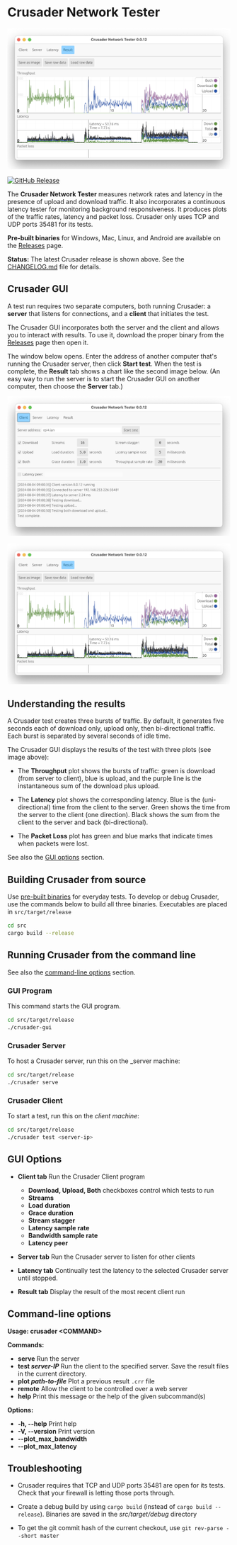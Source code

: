 # Crusader Network Tester

![Crusader Results Screenshot](./media/Crusader-Results.png)

[![GitHub Release](https://img.shields.io/github/v/release/Zoxc/crusader)](https://github.com/Zoxc/crusader/releases)

The **Crusader Network Tester** measures network rates and latency
in the presence of upload and download traffic.
It also incorporates a continuous latency tester for
monitoring background responsiveness.
It produces plots of the traffic rates,
latency and packet loss.
Crusader only uses TCP and UDP ports 35481 for its tests.

**Pre-built binaries** for Windows, Mac, Linux,
and Android are available on the
[Releases](https://github.com/Zoxc/crusader/releases) page.

**Status:** The latest Crusader release is shown above.
  See the [CHANGELOG.md](./CHANGELOG.md)
  file for details.

## Crusader GUI

A test run requires two separate computers,
both running Crusader:
a **server** that listens for connections, and
a **client** that initiates the test.

The Crusader GUI incorporates both the server and
the client and allows you to interact with results.
To use it, download the proper binary from the
[Releases](https://github.com/Zoxc/crusader/releases) page
then open it.

The window below opens.
Enter the address of another computer that's
running the Crusader server, then click **Start test**.
When the test is complete, the **Result** tab shows a
chart like the second image below.
(An easy way to run the server is to start the Crusader GUI
on another computer, then choose the **Server** tab.)

![Crusader Client Screenshot](./media/Crusader-Client.png)

![Crusader Results Screenshot](./media/Crusader-Results.png)

## Understanding the results

A Crusader test creates three bursts of traffic.
By default, it generates five seconds each of
download only, upload only, then bi-directional traffic.
Each burst is separated by several seconds of idle time.

The Crusader GUI displays the results of the test with
three plots (see image above):

* The **Throughput** plot shows the bursts of traffic:
green is download (from server to client),
blue is upload, and
the purple line is the instantaneous
sum of the download plus upload.

* The **Latency** plot shows the corresponding latency.
Blue is the (uni-directional) time from the client to the server.
Green shows the time from the server to the client (one direction).
Black shows the sum from the client to the server
and back (bi-directional).

* The **Packet Loss** plot has green and blue marks
that indicate times when packets were lost.

See also the [GUI options](#gui-options) section.

## Building Crusader from source

Use [pre-built binaries](https://github.com/Zoxc/crusader/releases)
for everyday tests.
To develop or debug Crusader, use the commands below
to build all three binaries.
Executables are placed in `src/target/release`

```sh
cd src
cargo build --release
```

## Running Crusader from the command line

See also the
[command-line options](#command-line-options) section.

### GUI Program

This command starts the GUI program.

```sh
cd src/target/release
./crusader-gui
```

### Crusader Server

To host a Crusader server, run this on the _server machine:

```sh
cd src/target/release
./crusader serve
```

### Crusader Client

To start a test, run this on the _client machine_:

```sh
cd src/target/release
./crusader test <server-ip>
```

## GUI Options

* **Client tab**
  Run the Crusader Client program
  * **Download, Upload, Both**
     checkboxes control which tests to run
  * **Streams**
  * **Load duration**
  * **Grace duration**
  * **Stream stagger**
  * **Latency sample rate**
  * **Bandwidth sample rate**
  * **Latency peer**

* **Server tab**
  Run the Crusader server to listen for other clients

* **Latency tab**
  Continually test the latency to the selected
  Crusader server until stopped.

* **Result tab**
  Display the result of the most recent client run

## Command-line options

**Usage: crusader \<COMMAND>**

**Commands:**

* **serve**  Run the server
* **test _server-IP_**   Run the client to the specified server.
  Save the result files in the current directory.
* **plot _path-to-file_**   Plot a previous result `.crr` file
* **remote**  Allow the client to be controlled over a web server
* **help**   Print this message or the help of the given subcommand(s)

**Options:**

* **-h, --help**    Print help
* **-V, --version**  Print version
* **--plot\_max\_bandwidth**
* **--plot\_max\_latency**

## Troubleshooting

* Crusader requires that TCP and UDP ports 35481 are open for its tests.
  Check that your firewall is letting those ports through.

* Create a debug build by using `cargo build`
  (instead of `cargo build --release`).
  Binaries are saved in the _src/target/debug_ directory

* To get the git commit hash of the current checkout,
  use `git rev-parse --short master`
